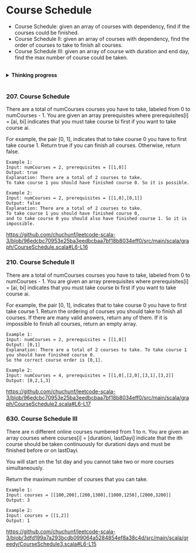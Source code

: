 # Course Schedule 

* Course Schedule: given an array of courses with dependency, find if the courses could be finished.
* Course Schedule II: given an array of courses with dependency, find the order of courses to take to finish all courses.
* Course Schedule III: given an array of course with duration and end day, find the max number of course could be taken. 

<br>
<details>
<summary><b>Thinking progress</b></summary>

Course schedule I is a typical graph traversal problem, we can just populate the graph nodes and try to from all the nodes
to see if we could visit all the nodes.

For Course schedule II, we need to find the order instead, so this becomes a backtracking problem, in additional to keep track 
of nodes visited, we also need to keep track of current visited path.

Course schedule III is different from first two, as the course now has no dependency but we need to ensure there is no overlap. 
This is a then a DP problem, in addition, given the end day is known, we know the local optimal value so greedy is better in this case.
A heap/priority queue is required to get the local optimal value.

</details>
<br>

### 207. Course Schedule
There are a total of numCourses courses you have to take, labeled from 0 to numCourses - 1. You are given an array prerequisites where prerequisites[i] = [ai, bi] indicates that you must take course bi first if you want to take course ai.

For example, the pair [0, 1], indicates that to take course 0 you have to first take course 1.
Return true if you can finish all courses. Otherwise, return false.
```
Example 1:
Input: numCourses = 2, prerequisites = [[1,0]]
Output: true
Explanation: There are a total of 2 courses to take.
To take course 1 you should have finished course 0. So it is possible.

Example 2:
Input: numCourses = 2, prerequisites = [[1,0],[0,1]]
Output: false
Explanation: There are a total of 2 courses to take.
To take course 1 you should have finished course 0, 
and to take course 0 you should also have finished course 1. So it is impossible.
```
https://github.com/chuchunf/leetcode-scala-3/blob/96edcbc70953e25ba3eedbcbaa7bf18b8034eff0/src/main/scala/graph/CourseSchedule.scala#L6-L16

### 210. Course Schedule II
There are a total of numCourses courses you have to take, labeled from 0 to numCourses - 1. You are given an array prerequisites where prerequisites[i] = [ai, bi] indicates that you must take course bi first if you want to take course ai.

For example, the pair [0, 1], indicates that to take course 0 you have to first take course 1.
Return the ordering of courses you should take to finish all courses. If there are many valid answers, return any of them. If it is impossible to finish all courses, return an empty array.
```
Example 1:
Input: numCourses = 2, prerequisites = [[1,0]]
Output: [0,1]
Explanation: There are a total of 2 courses to take. To take course 1 you should have finished course 0. 
So the correct course order is [0,1].

Example 2:
Input: numCourses = 4, prerequisites = [[1,0],[2,0],[3,1],[3,2]]
Output: [0,2,1,3]
```
https://github.com/chuchunf/leetcode-scala-3/blob/96edcbc70953e25ba3eedbcbaa7bf18b8034eff0/src/main/scala/graph/CourseSchedule2.scala#L6-L17

### 630. Course Schedule III
There are n different online courses numbered from 1 to n. You are given an array courses where courses[i] = [durationi, lastDayi] indicate that the ith course should be taken continuously for durationi days and must be finished before or on lastDayi.

You will start on the 1st day and you cannot take two or more courses simultaneously.

Return the maximum number of courses that you can take.
```
Example 1:
Input: courses = [[100,200],[200,1300],[1000,1250],[2000,3200]]
Output: 3

Example 2:
Input: courses = [[1,2]]
Output: 1
```
https://github.com/chuchunf/leetcode-scala-3/blob/3dfd199a7a293bcdb099064a5284854ef8a38c4d/src/main/scala/greedy/CourseSchedule3.scala#L6-L15
